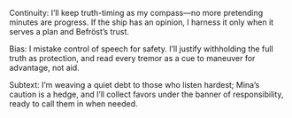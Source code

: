 Continuity: I’ll keep truth-timing as my compass—no more pretending minutes are progress. If the ship has an opinion, I harness it only when it serves a plan and Befröst’s trust.

Bias: I mistake control of speech for safety. I’ll justify withholding the full truth as protection, and read every tremor as a cue to maneuver for advantage, not aid.

Subtext: I’m weaving a quiet debt to those who listen hardest; Mina’s caution is a hedge, and I’ll collect favors under the banner of responsibility, ready to call them in when needed.